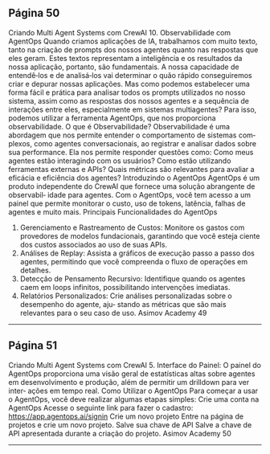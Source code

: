 ## Página 50

Criando Multi Agent Systems com CrewAI
10. Observabilidade com AgentOps
Quando criamos aplicações de IA, trabalhamos com muito texto, tanto na criação de prompts dos
nossos agentes quanto nas respostas que eles geram. Estes textos representam a inteligência e os
resultados da nossa aplicação, portanto, são fundamentais. A nossa capacidade de entendê‑los e
de analisá‑los vai determinar o quão rápido conseguiremos criar e depurar nossas aplicações. Mas
como podemos estabelecer uma forma fácil e prática para analisar todos os prompts utilizados no
nosso sistema, assim como as respostas dos nossos agentes e a sequência de interações entre eles,
especialmente em sistemas multiagentes? Para isso, podemos utilizar a ferramenta AgentOps, que
nos proporciona observabilidade.
O que é Observabilidade?
Observabilidade é uma abordagem que nos permite entender o comportamento de sistemas com‑
plexos, como agentes conversacionais, ao registrar e analisar dados sobre sua performance. Ela nos
permite responder questões como: Como meus agentes estão interagindo com os usuários? Como
estão utilizando ferramentas externas e APIs? Quais métricas são relevantes para avaliar a eficácia e
eficiência dos agentes?
Introduzindo o AgentOps
AgentOps é um produto independente do CrewAI que fornece uma solução abrangente de observabil‑
idade para agentes. Com o AgentOps, você tem acesso a um painel que permite monitorar o custo,
uso de tokens, latência, falhas de agentes e muito mais.
Principais Funcionalidades do AgentOps
1. Gerenciamento e Rastreamento de Custos: Monitore os gastos com provedores de modelos
fundacionais, garantindo que você esteja ciente dos custos associados ao uso de suas APIs.
2. Análises de Replay: Assista a gráficos de execução passo a passo dos agentes, permitindo que
você compreenda o fluxo de operações em detalhes.
3. Detecção de Pensamento Recursivo: Identifique quando os agentes caem em loops infinitos,
possibilitando intervenções imediatas.
4. Relatórios Personalizados: Crie análises personalizadas sobre o desempenho do agente, aju‑
stando as métricas que são mais relevantes para o seu caso de uso.
Asimov Academy
49


---
## Página 51

Criando Multi Agent Systems com CrewAI
5. Interface do Painel: O painel do AgentOps proporciona uma visão geral de estatísticas altas
sobre agentes em desenvolvimento e produção, além de permitir um drilldown para ver inter‑
ações em tempo real.
Como Utilizar o AgentOps
Para começar a usar o AgentOps, você deve realizar algumas etapas simples:
Crie uma conta na AgentOps
Acesse o seguinte link para fazer o cadastro: https://app.agentops.ai/signin
Crie um novo projeto
Entre na página de projetos e crie um novo projeto.
Salve sua chave de API
Salve a chave de API apresentada durante a criação do projeto.
Asimov Academy
50


---